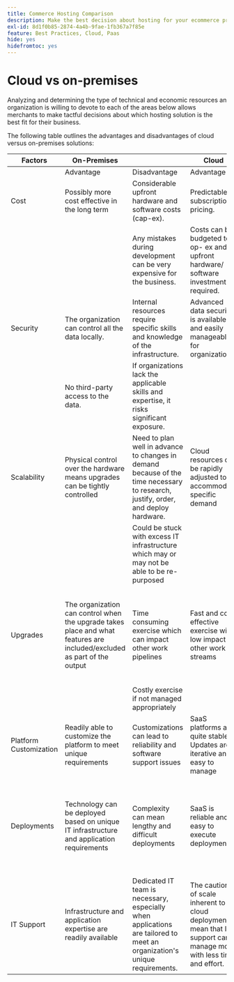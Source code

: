 ```yaml
---
title: Commerce Hosting Comparison
description: Make the best decision about hosting for your ecommerce project by reviewing this comparison table.
exl-id: 8d1f0b85-2874-4a4b-9fae-1fb367a7f85e
feature: Best Practices, Cloud, Paas
hide: yes
hidefromtoc: yes
---
```

# Cloud vs on-premises

Analyzing and determining the type of technical and economic resources an organization is willing to devote to each of the areas below allows merchants to make tactful decisions about which hosting solution is the best fit for their business.

The following table outlines the advantages and disadvantages of cloud versus on-premises solutions:

<table>
    <thead>
        <tr>
            <th>Factors</th>
            <th>On-Premises</th>
            <th></th>
            <th>Cloud</th>
            <th></th>
        </tr>
    </thead>
    <tbody>
        <tr>
            <td></td>
            <td>Advantage</td>
            <td>Disadvantage</td>
            <td>Advantage</td>
            <td>Disadvantage</td>
        </tr>
        <tr>
            <td>Cost</td>
            <td>Possibly more cost effective in the long term</td>
            <td>Considerable upfront hardware and software costs (cap-ex).</td>
            <td>Predictable subscription pricing.</td>
            <td>Long term cost projection is required.</td>
        </tr>
        <tr>
            <td></td>
            <td></td>
            <td>Any mistakes during development can be very expensive for the business.</td>
            <td>Costs can be budgeted to op- ex and no upfront hardware/ software investment required.</td>
            <td>Licensing costs can mitigate hardware savings</td>
        </tr>
        <tr>
            <td>Security</td>
            <td>The organization can control all the data locally.</td>
            <td>Internal resources require specific skills and knowledge of the infrastructure.</td>
            <td>Advanced data security is available and easily manageable for organizations.</td>
            <td>Aggressively targeted by hackers</td>
        </tr>
        <tr>
            <td></td>
            <td>No third-party access to the data.</td>
            <td>If organizations lack the applicable skills and expertise, it risks significant exposure.</td>
            <td></td>
            <td>Data could be accessed by 3rd party.</td>
        </tr>
        <tr>
            <td>Scalability</td>
            <td>Physical control over the hardware means upgrades can be tightly controlled</td>
            <td>Need to plan well in advance to changes in demand because of the time necessary to research, justify, order, and deploy hardware.</td>
            <td>Cloud resources can be rapidly adjusted to accommodate specific demand</td>
            <td>Costs escalate when the cloud infrastructure is improperly managed and not properly tracked</td>
        </tr>
        <tr>
            <td></td>
            <td></td>
            <td>Could be stuck with excess IT infrastructure which may or may not be able to be re-purposed</td>
            <td></td>
            <td></td>
        </tr>
        <tr>
            <td>Upgrades</td>
            <td>The organization can control when the upgrade takes place and what features are included/excluded as part of the output</td>
            <td>Time consuming exercise which can impact other work pipelines</td>
            <td>Fast and cost effective exercise with low impact to other work streams</td>
            <td>SaaS provider manages the upgrade, and the organization is not always aware of the final output and impact on the site</td>
        </tr>
        <tr>
            <td></td>
            <td></td>
            <td>Costly exercise if not managed appropriately</td>
            <td></td>
            <td></td>
        </tr>
        <tr>
            <td>Platform Customization</td>
            <td>Readily able to customize the platform to meet unique requirements</td>
            <td>Customizations can lead to reliability and software support issues</td>
            <td>SaaS platforms are quite stable. Updates are iterative and easy to manage</td>
            <td>SaaS minimises the ability to modify the platform</td>
        </tr>
        <tr>
            <td>Deployments</td>
            <td>Technology can be deployed based on unique IT infrastructure and application requirements</td>
            <td>Complexity can mean lengthy and difficult deployments</td>
            <td>SaaS is reliable and easy to execute deployments</td>
            <td>Normally, SaaS is implemented to a lowest common denominator, which can sometimes cause limiting functionality</td>
        </tr>
        <tr>
            <td>IT Support</td>
            <td>Infrastructure and application expertise are readily available</td>
            <td>Dedicated IT team is necessary, especially when applications are tailored to meet an organization's unique requirements.</td>
            <td>The caution of scale inherent to cloud deployments mean that IT support can manage more with less time and effort.</td>
            <td>The learning curve for cloud is significant and adequately trained personnel are expensive</td>
        </tr>
    </tbody>
</table>
